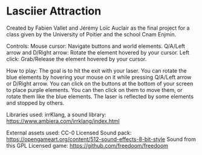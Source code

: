 # Lasciier Attraction
Created by Fabien Vallet and Jérémy Loïc Auclair as the final project for a class given by the University of Poitier and the school Cnam Enjmin.

Controls: 
Mouse cursor: Navigate buttons and world elements.
Q/A/Left arrow and D/Right arrow: Rotate the element hovered by your cursor.
Left click: Grab/Release the element hovered by your cursor.

How to play: 
The goal is to hit the exit with your laser. You can rotate the blue elements by hovering your mouse on it while pressing Q/A/Left arrow or D/Right arrow.
You can click on the buttons at the bottom of your screen to place purple elements. You can then click on them to move them, or rotate them like the blue elements.
The laser is reflected by some elements and stopped by others.

Libraries used:
irrKlang, a sound library: https://www.ambiera.com/irrklang/index.html

External assets used: 
CC-0 Licensed Sound pack: https://opengameart.org/content/512-sound-effects-8-bit-style
Sound from this GPL Licensed game: https://github.com/freedoom/freedoom